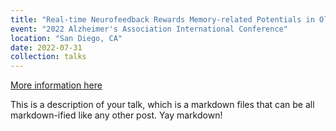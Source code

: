 ```yaml
---
title: "Real-time Neurofeedback Rewards Memory-related Potentials in Older Brains"
event: "2022 Alzheimer's Association International Conference"
location: "San Diego, CA"
date: 2022-07-31
collection: talks
---
```


[More information here](http://example2.com)

This is a description of your talk, which is a markdown files that can be all markdown-ified like any other post. Yay markdown!
